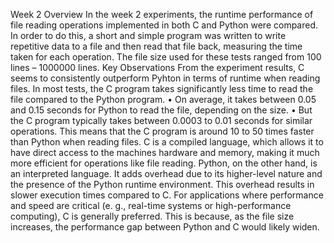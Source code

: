 Week 2
Overview
In the week 2 experiments, the runtime performance of file reading operations implemented in both C and Python were compared. In order to do this, a short and simple program was written to write repetitive data to a file and then read that file back, measuring the time taken for each operation. The file size used for these tests ranged from 100 lines – 1000000 lines.
Key Observations
From the experiment results, C seems to consistently outperform Pyhton in terms of runtime when reading files. In most tests, the C program takes significantly less time to read the file compared to the Python program.
•	On average, it takes between 0.05 and 0.15 seconds for Python to read the file, depending on the size.
•	But the C program typically takes between 0.0003 to 0.01 seconds for similar operations.
This means that the C program is around 10 to 50 times faster than Python when reading files.
C is a compiled language, which allows it to have direct access to the machines hardware and memory, making it much more efficient for operations like file reading. Python, on the other hand, is an interpreted language. It adds overhead due to its higher-level nature and the presence of the Python runtime environment. This overhead results in slower execution times compared to C.
For applications where performance and speed are critical (e. g., real-time systems or high-performance computing), C is generally preferred. This is because, as the file size increases, the performance gap between Python and C would likely widen.

